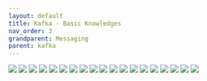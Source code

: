```yaml
---
layout: default
title: Kafka - Basic Knowledges
nav_order: 3
grandparent: Messaging
parent: kafka
---
```

![](/images/messaging/kafka/basic-01.png)
![](/images/messaging/kafka/basic-02.png)
![](/images/messaging/kafka/basic-03.png)
![](/images/messaging/kafka/basic-04.png)
![](/images/messaging/kafka/basic-05.png)
![](/images/messaging/kafka/basic-06.png)
![](/images/messaging/kafka/basic-07.png)
![](/images/messaging/kafka/basic-08.png)
![](/images/messaging/kafka/basic-09.png)
![](/images/messaging/kafka/basic-10.png)
![](/images/messaging/kafka/basic-11.png)
![](/images/messaging/kafka/basic-12.png)
![](/images/messaging/kafka/basic-13.png)
![](/images/messaging/kafka/basic-14.png)
![](/images/messaging/kafka/basic-15.png)
![](/images/messaging/kafka/basic-16.png)
![](/images/messaging/kafka/basic-17.png)
![](/images/messaging/kafka/basic-18.png)
![](/images/messaging/kafka/basic-19.png)
